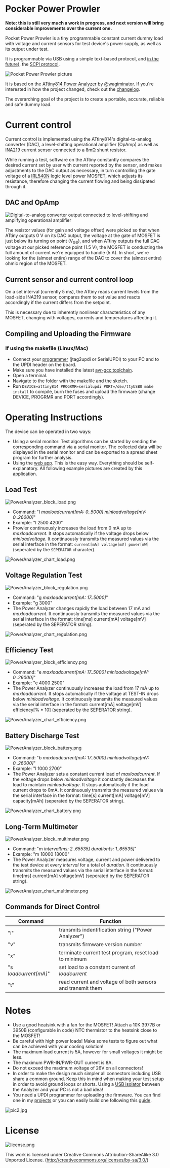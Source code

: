 # Pocker Power Prowler

**Note: this is still very much a work in progress, and next version will bring considerable improvements over the current one.**

Pocket Power Prowler is a tiny programmable constant current dummy load with voltage and current sensors for test device's power supply, as well as its output under test.

It is programmable via USB using a simple text-based protocol, and [in the future](https://github.com/mmalecki/Pocket-Power-Prowler/issues/4)), the [SCPI protocol](https://en.wikipedia.org/wiki/Standard_Commands_for_Programmable_Instruments).

![Pocket Power Prowler picture](./docs/pocket-power-prowler.png)

It is based on the [ATtiny814 Power Analyzer](https://github.com/wagiminator/ATtiny814-Power-Analyzer) by [@wagiminator](https://github.com/wagiminator/ATtiny814-Power-Analyzer).
If you're interested in how the project changed, check out the [changelog](CHANGELOG.md).

The overarching goal of the project is to create a portable, accurate, reliable and safe dummy load.

# Current control
Current control is implemented using the ATtiny814's digital-to-analog converter (DAC), a level-shifting operational amplifier
(OpAmp) as well as [INA219](https://www.ti.com/lit/ds/symlink/ina219.pdf) current sensor connected to a 8mΩ shunt resistor.

While running a test, software on the ATtiny constantly compares the desired current set by user with current reported by
the sensor, and makes adjustments to the DAC output as necessary, in turn controlling the gate voltage of a
[IRL540N](https://datasheet.lcsc.com/lcsc/1808281632_Infineon-Technologies-IRL540NPBF_C111607.pdf) logic level
power MOSFET, which adjusts its resistance, therefore changing the current flowing and being dissipated through it.


## DAC and OpAmp
![Digital-to-analog converter output connected to level-shifting and amplifying operational amplifier](./docs/opamp.png)

The resistor values (for gain and voltage offset) were picked so that when ATtiny outputs 0 V on its DAC output,
the voltage at the gate of MOSFET is just below its turning on point (V<sub>GS</sub>), and when ATtiny outputs the full
DAC voltage at our picked reference point (1.5 V), the MOSFET is conducting the full amount of current we're
equipped to handle (5 A). In short, we're looking for the (almost entire) range of the DAC to cover the (almost entire)
ohmic region of the MOSFET.

## Current sensor and current control loop
On a set interval (currently 5 ms), the ATtiny reads current levels from the load-side INA219 sensor, compares them to set value
and reacts accordingly if the current differs from the setpoint.

This is necessary due to inherently nonlinear characteristics of any MOSFET, changing with voltages, currents and temperatures affecting it.

## Compiling and Uploading the Firmware

### If using the makefile (Linux/Mac)
- Connect your [programmer](https://github.com/wagiminator/AVR-Programmer) (jtag2updi or SerialUPDI) to your PC and to the UPDI header on the board.
- Make sure you have installed the latest [avr-gcc toolchain](http://maxembedded.com/2015/06/setting-up-avr-gcc-toolchain-on-linux-and-mac-os-x/).
- Open a terminal.
- Navigate to the folder with the makefile and the sketch.
- Run `DEVICE=attiny814 PROGRMR=serialupdi PORT=/dev/ttyUSB0 make install` to compile, burn the fuses and upload the firmware (change DEVICE, PROGRMR and PORT accordingly).

# Operating Instructions
The device can be operated in two ways:
- Using a serial monitor: Test algorithms can be started by sending the corresponding command via a serial monitor. The collected data will be displayed in the serial monitor and can be exported to a spread sheet program for further analysis.
- Using the [web app](...). This is the easy way. Everything should be self-explanatory. All following example pictures are created by this application.

## **Load Test**
![PowerAnalyzer_block_load.png](https://raw.githubusercontent.com/wagiminator/ATtiny814-Power-Analyzer/master/documentation/PowerAnalyzer_block_load.png)
- Command: "l  *maxloadcurrent[mA: 0..5000]* *minloadvoltage[mV: 0..26000]*"
- Example: "l 2500 4200"
- Prowler continuously increases the load from 0 mA up to *maxloadcurrent*. It stops automatically if the voltage drops below *minloadvoltage*. It continuously transmits the measured values via the serial interface in the format: `current[mA] voltage[mV] power[mW]` (seperated by the `SEPERATOR` character).

![PowerAnalyzer_chart_load.png](https://raw.githubusercontent.com/wagiminator/ATtiny814-Power-Analyzer/master/documentation/PowerAnalyzer_chart_load.png)

## **Voltage Regulation Test**
![PowerAnalyzer_block_regulation.png](https://raw.githubusercontent.com/wagiminator/ATtiny814-Power-Analyzer/master/documentation/PowerAnalyzer_block_regulation.png)
- Command: "g *maxloadcurrent[mA: 17..5000]*"
- Example: "g 3000"
- The Power Analyzer changes rapidly the load between 17 mA and *maxloadcurrent*. It continuously transmits the measured values via the serial interface in the format: time[ms] current[mA] voltage[mV] (seperated by the SEPERATOR string).

![PowerAnalyzer_chart_regulation.png](https://raw.githubusercontent.com/wagiminator/ATtiny814-Power-Analyzer/master/documentation/PowerAnalyzer_chart_regulation.png)

## **Efficiency Test**
![PowerAnalyzer_block_efficiency.png](https://raw.githubusercontent.com/wagiminator/ATtiny814-Power-Analyzer/master/documentation/PowerAnalyzer_block_efficiency.png)
- Command: "e  *maxloadcurrent[mA: 17..5000]* *minloadvoltage[mV: 0..26000]*"
- Example: "e 4000 2500"
- The Power Analyzer continuously increases the load from 17 mA up to *maxloadcurrent*. It stops automatically if the voltage at TEST-IN drops below *minloadvoltage*. It continuously transmits the measured values via the serial interface in the format: current[mA] voltage[mV] efficiency[% * 10] (seperated by the SEPERATOR string).

![PowerAnalyzer_chart_efficiency.png](https://raw.githubusercontent.com/wagiminator/ATtiny814-Power-Analyzer/master/documentation/PowerAnalyzer_chart_efficiency.png)

## **Battery Discharge Test**
![PowerAnalyzer_block_battery.png](https://raw.githubusercontent.com/wagiminator/ATtiny814-Power-Analyzer/master/documentation/PowerAnalyzer_block_battery.png)
- Command: "b  *maxloadcurrent[mA: 17..5000]* *minloadvoltage[mV: 0..26000]*"
- Example: "l 1000 2700"
- The Power Analyzer sets a constant current load of *maxloadcurrent*. If the voltage drops below *minloadvoltage* it constantly decreases the load to maintain *minloadvoltage*. It stops automatically if the load current drops to 0mA. It continuously transmits the measured values via the serial interface in the format: time[s] current[mA] voltage[mV] capacity[mAh] (seperated by the SEPERATOR string).

![PowerAnalyzer_chart_battery.png](https://raw.githubusercontent.com/wagiminator/ATtiny814-Power-Analyzer/master/documentation/PowerAnalyzer_chart_battery.png)

## **Long-Term Multimeter**
![PowerAnalyzer_block_multimeter.png](https://raw.githubusercontent.com/wagiminator/ATtiny814-Power-Analyzer/master/documentation/PowerAnalyzer_block_multimeter.png)
- Command: "m  *interval[ms: 2..65535]* *duration[s: 1..65535]*"
- Example: "m 18000 18000"
- The Power Analyzer measures voltage, current and power delivered to the test device at every *interval* for a total of *duration*. It continuously transmits the measured values via the serial interface in the format: time[ms] current[mA] voltage[mV] (seperated by the SEPERATOR string).

![PowerAnalyzer_chart_multimeter.png](https://raw.githubusercontent.com/wagiminator/ATtiny814-Power-Analyzer/master/documentation/PowerAnalyzer_chart_multimeter.png)

## **Commands for Direct Control**
|Command|Function|
|-|-|
|"i"|transmits indentification string ("Power Analyzer")|
|"v"|transmits firmware version number|
|"x"|terminate current test program, reset load to minimum|
|"s *loadcurrent[mA]*"|set load to a constant current of *loadcurrent*|
|"t"|read current and voltage of both sensors and transmit them|

# Notes
- Use a good heatsink with a fan for the MOSFET! Attach a 10K 3977B or 3950B (configurable in code) NTC thermistor to the heatsink close to the MOSFET!
- Be careful with high power loads! Make some tests to figure out what can be achieved with your cooling solution!
- The maximum load current is 5A, however for small voltages it might be less.
- The maximum PWR-IN/PWR-OUT current is 8A.
- Do not exceed the maximum voltage of 26V on all connectors!
- In order to make the design much simpler all connectors including USB share a common ground. Keep this in mind when making your test setup in order to avoid ground loops or shorts. Using a [USB isolator](https://github.com/wagiminator/ADuM3160-USB-Isolator) between the Analyzer and your PC is not a bad idea!
- You need a UPDI programmer for uploading the firmware. You can find one in my [projects](https://github.com/wagiminator/AVR-Programmer) or you can easily build one following this [guide](https://github.com/SpenceKonde/AVR-Guidance/blob/master/UPDI/jtag2updi.md).

![pic2.jpg](https://raw.githubusercontent.com/wagiminator/ATtiny814-Power-Analyzer/master/documentation/PowerAnalyzer_pic2.jpg)

# License
![license.png](https://i.creativecommons.org/l/by-sa/3.0/88x31.png)

This work is licensed under Creative Commons Attribution-ShareAlike 3.0 Unported License. 
(http://creativecommons.org/licenses/by-sa/3.0/)
